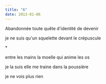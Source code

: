 ```yaml
---
title: "6"
date: 2013-01-06
---
```


Abandonnée
toute quête d'identité
de devenir

je ne suis qu'un squelette
devant le crépuscule

\*

entre les mains
la moelle qui anime les os

je la suis
elle me traine dans la poussière

je ne vois plus rien
